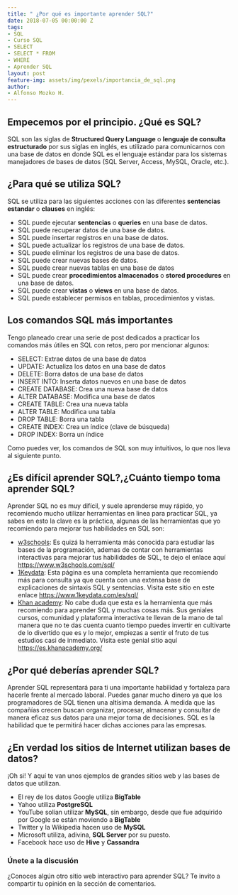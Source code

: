 ```yaml
---
title: " ¿Por qué es importante aprender SQL?"
date: 2018-07-05 00:00:00 Z
tags:
- SQL
- Curso SQL
- SELECT
- SELECT * FROM
- WHERE
- Aprender SQL
layout: post
feature-img: assets/img/pexels/importancia_de_sql.png
author:
- Alfonso Mozko H.
---
```


## Empecemos por el principio. ¿Qué es SQL?
SQL son las siglas de **Structured Query Language** o **lenguaje de consulta estructurado** por sus siglas en inglés, es utilizado para comunicarnos con una base de datos en donde SQL es el lenguaje estándar para los sistemas manejadores de bases de datos (SQL Server, Access, MySQL, Oracle, etc.).


## ¿Para qué se utiliza SQL?
SQL se utiliza para las siguientes acciones con las diferentes **sentencias estandar** o **clauses** en inglés:

+ SQL puede ejecutar **sentencias** o **queries** en una base de datos.
+ SQL puede recuperar datos de una base de datos.
+ SQL puede insertar registros en una base de datos.
+ SQL puede actualizar los registros de una base de datos.
+ SQL puede eliminar los registros de una base de datos.
+ SQL puede crear nuevas bases de datos.
+ SQL puede crear nuevas tablas en una base de datos
+ SQL puede crear **procedimientos almacenados** o **stored procedures** en una base de datos.
+ SQL puede crear **vistas** o **views** en una base de datos.
+ SQL puede establecer permisos en tablas, procedimientos y vistas.

## Los comandos SQL más importantes
Tengo planeado crear una serie de post dedicados a practicar los comandos más útiles en SQL con retos, pero  por mencionar algunos:

+ SELECT: Extrae datos de una base de datos
+ UPDATE: Actualiza los datos en una base de datos
+ DELETE: Borra datos de una base de datos
+ INSERT INTO: Inserta datos nuevos en una base de datos
+ CREATE DATABASE: Crea una nueva base de datos
+ ALTER DATABASE: Modifica una base de datos
+ CREATE TABLE: Crea una nueva tabla
+ ALTER TABLE: Modifica una tabla
+ DROP TABLE: Borra una tabla
+ CREATE INDEX: Crea un índice (clave de búsqueda)
+ DROP INDEX: Borra un índice

Como puedes ver, los comandos de SQL son muy intuitivos, lo que nos lleva al siguiente punto.


## ¿Es difícil aprender SQL?,¿Cuánto tiempo toma aprender SQL?
Aprender SQL no es muy difícil, y suele aprenderse muy rápido, yo recomiendo mucho utilizar herramientas en linea para practicar SQL, ya sabes en esto la clave es la práctica, algunas de las herramientas que yo recomiendo para mejorar tus habilidades en SQL son:

+ [w3schools](https://www.w3schools.com/sql/): Es quizá la herramienta más conocida para estudiar las bases de la programación, ademas de contar con herramientas interactivas para mejorar tus habilidades de SQL, te dejo el enlace aquí <https://www.w3schools.com/sql/>
+ [1Keydata](https://www.1keydata.com/es/sql/): Esta página es una completa herramienta que  recomiendo más para consulta ya que cuenta con una extensa base de explicaciones de sintaxis SQL y sentencias. Visita este sitio en este enlace <https://www.1keydata.com/es/sql/>
+ [Khan academy](https://es.khanacademy.org/): No cabe duda que esta es la herramienta que más recomiendo para aprender SQL y muchas cosas más. Sus geniales cursos, comunidad y plataforma interactiva te llevan de la mano de tal manera que no te das cuenta cuanto tiempo puedes invertir en cultivarte de lo divertido que es y lo mejor, empiezas a sentir el fruto de tus estudios casi de inmediato. Visita este genial sitio aquí <https://es.khanacademy.org/> 

## ¿Por qué deberías aprender SQL?
Aprender SQL representará para ti una importante habilidad y fortaleza para hacerle frente al mercado laboral. Puedes ganar mucho dinero ya que los programadores de SQL tienen una altísima demanda. A medida que las compañías crecen buscan organizar, procesar, almacenar y consultar de manera eficaz sus datos para una mejor toma de decisiones. SQL es la habilidad que te permitirá hacer dichas acciones para las empresas.

## ¿En verdad los sitios de Internet utilizan bases de datos?
¡Oh si! Y aquí te van unos ejemplos de grandes sitios web y las bases de datos que utilizan.

+ El rey de los datos Google utiliza **BigTable**
+ Yahoo utiliza **PostgreSQL** 
+ YouTube solían utilizar **MySQL**, sin embargo, desde que fue adquirido por Google se están moviendo a **BigTable**
+ Twitter y la Wikipedia hacen uso de **MySQL**
+ Microsoft utiliza, adivina, **SQL Server** por su puesto.
+ Facebook hace uso de **Hive** y **Cassandra**

### Únete a la discusión
¿Conoces algún otro sitio web interactivo para aprender SQL? Te invito a compartir tu opinión en la sección de comentarios.
